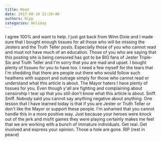 ```yaml
---
title: Read
date: 2017-08-10 21:20:40
authors: Ripp
categories: Holiday
---
```


 I agree 100% and want to help. I just got back from Winn Dixie and I made sure that I bought enough tissues for all those who will be missing the Jesters and the Truth Teller posts. Especially those of you who cannot read and must not have much of an education. Those of you who are saying that this posting site is being censored has got to be BIG fans of Jester Triple-Six and Truth Teller and I'm sorry that you are mad and upset. I bought plenty of tissues for you to have too. I need a few myself for the tears that I'm shedding that there are people out there who would follow such heathens with support and outrage simply for those who cannot read or understand what this article is about.   The Mayor haters I have plenty of tissues for you. Even though y'all are fighting and complaining about censorship I tear up that you still don't know what this article is about. Sniff. Sniff. Nobody said you cannot say anything negative about anything. One lesson that I have learned today is that if you are Jester or Truth Teller or don't like the Mayor or support these people. I'm ashamed that you cannot handle this in a more positive way.  Just because your heroes were knock out of the jerk and misfit games they were playing certainly makes me feel that we are working with a bunch of immature individuals. Get real. Get involved and express your opinion. Those a hole are gone. RIP (rest in peace)